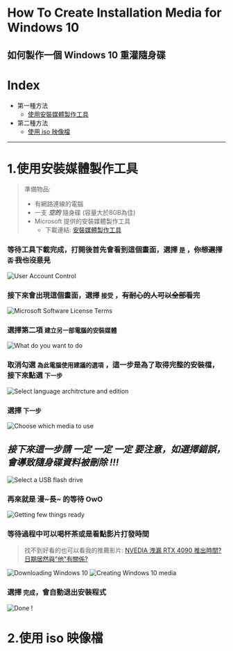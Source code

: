 # How To Create Installation Media for Windows 10
## 如何製作一個 Windows 10 重灌隨身碟

# Index
+ 第一種方法
  + [使用安裝媒體製作工具](#1.使用安裝媒體製作工具 "點我跳轉到這個章節")
+ 第二種方法
  + [使用 iso 映像檔](#2.使用-iso-映像檔 "點我跳轉到這個章節")

---

# 1.使用安裝媒體製作工具
> 準備物品:
> + 有網路連線的電腦
> + 一支 ***空的*** 隨身碟 (容量大於8GB為佳)
> + Microsoft 提供的安裝媒體製作工具
>   + 下載連結: [安裝媒體製作工具](https://go.microsoft.com/fwlink/?LinkId=691209 "點我從官網下載")

### 等待工具下載完成，打開後首先會看到這個畫面，選擇 `是` ，~~你想選擇 `否` 我也沒意見~~
![](./resources/User-Account-Control.png "User Account Control")

### 接下來會出現這個畫面，選擇 `接受` ，~~有耐心的人可以全部看完~~
![](./resources/Microsoft-Software-License-Terms.png "Microsoft Software License Terms")

### 選擇第二項 `建立另一部電腦的安裝媒體`
![](./resources/What-do-you-want-to-do.png "What do you want to do")

### 取消勾選 `為此電腦使用建議的選項` ，這一步是為了取得完整的安裝檔，接下來點選 `下一步`
![](./resources/Select-language-architrcture-and-edition.png "Select language architrcture and edition")

### 選擇 `下一步`
![](./resources/Choose-which-media-to-use.png "Choose which media to use")

## *接下來這一步請* ***一定 一定 一定*** *要注意，如選擇錯誤，會導致隨身碟資料被刪除 !!!*
![](./resources/Select-a-USB-flash-drive.png "Select a USB flash drive")

### 再來就是 漫~長~ 的等待 OwO
![](./resources/Getting-few-things-ready.png "Getting few things ready")

### 等待過程中可以喝杯茶或是看點影片打發時間
> 找不到好看的也可以看我的推薦影片: [NVEDIA 洩漏 RTX 4090 推出時間? 日期居然與"他"有關係?](https://www.youtube.com/watch?v=dQw4w9WgXcQ)

![](./resources/Downloading-Windows-10.png "Downloading Windows 10")
![](./resources/Creating-Windows-10-media.png "Creating Windows 10 media")

### 選擇 `完成`，會自動退出安裝程式
![](./resources/Done.png "Done !")



# 2.使用 iso 映像檔